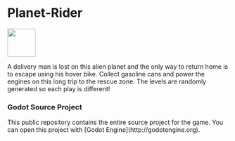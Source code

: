 # Planet-Rider

<img src="https://raw.githubusercontent.com/FEDE0D/Planet-Rider/master/design/icon/icon.png" width="64">
<p>A delivery man is lost on this alien planet and the only way to return home is to escape using his hover bike. 
Collect gasoline cans and power the engines on this long trip to the rescue zone.
The levels are randomly generated so each play is different!
</p>

<h3>Godot Source Project</h3>
This public repository contains the entire source project for the game. You can open this project with [Godot Engine](http://godotengine.org).

